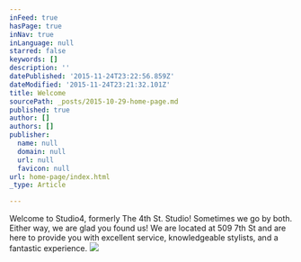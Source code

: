 ```yaml
---
inFeed: true
hasPage: true
inNav: true
inLanguage: null
starred: false
keywords: []
description: ''
datePublished: '2015-11-24T23:22:56.859Z'
dateModified: '2015-11-24T23:21:32.101Z'
title: Welcome
sourcePath: _posts/2015-10-29-home-page.md
published: true
author: []
authors: []
publisher:
  name: null
  domain: null
  url: null
  favicon: null
url: home-page/index.html
_type: Article

---
```

Welcome to Studio4, formerly The 4th St. Studio! Sometimes we go by both. Either way, we are glad you found us! We are located at 509 7th St and are here to provide you with excellent service, knowledgeable stylists, and a fantastic experience. ![](https://the-grid-user-content.s3-us-west-2.amazonaws.com/e7a16b01-fd3c-494a-a2e4-8ef98e20f0aa.JPG)